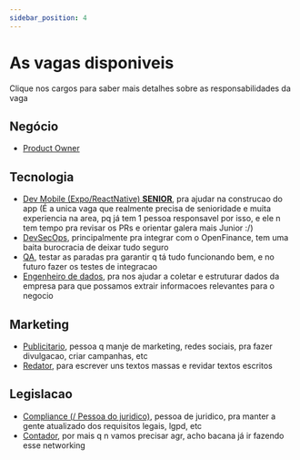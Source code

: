 ```yaml
---
sidebar_position: 4
---
```


# As vagas disponiveis

Clique nos cargos para saber mais detalhes sobre as responsabilidades da vaga

## Negócio

- [Product Owner](./business/responsabilities#product-owner)

## Tecnologia

- [Dev Mobile (Expo/ReactNative) **SENIOR**](./tech/responsabilities#desenvolvedor), pra ajudar na construcao do app (É a unica vaga que realmente precisa de senioridade e muita experiencia na area, pq já tem 1 pessoa responsavel por isso, e ele n tem tempo pra revisar os PRs e orientar galera mais Junior :/)
- [DevSecOps](./tech/responsabilities#devsecops), principalmente pra integrar com o OpenFinance, tem uma baita burocracia de deixar tudo seguro
- [QA](./tech/responsabilities#qa), testar as paradas pra garantir q tá tudo funcionando bem, e no futuro fazer os testes de integracao
- [Engenheiro de dados](./tech/responsabilities#engenheiro-de-dados), pra nos ajudar a coletar e estruturar dados da empresa para que possamos extrair informacoes relevantes para o negocio

## Marketing

- [Publicitario](./marketing/responsabilities#publicitário), pessoa q manje de marketing, redes sociais, pra fazer divulgacao, criar campanhas, etc
- [Redator](./marketing/responsabilities#redator), para escrever uns textos massas e revidar textos escritos

## Legislacao

- [Compliance (/ Pessoa do juridico)](./legal/responsabilities#compliance), pessoa de juridico, pra manter a gente atualizado dos requisitos legais, lgpd, etc
- [Contador](./legal/responsabilities#contador), por mais q n vamos precisar agr, acho bacana já ir fazendo esse networking
